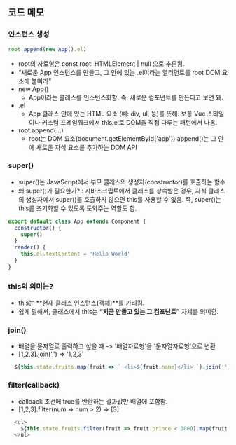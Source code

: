 ## 코드 메모

### 인스턴스 생성
```js
root.append(new App().el)
```
- root의 자료형은 const root: HTMLElement | null 으로 추론됨.
- “새로운 App 인스턴스를 만들고, 그 안에 있는 .el이라는 엘리먼트를 root DOM 요소에 붙여라”
- new App()
  - App이라는 클래스를 인스턴스화함. 즉, 새로운 컴포넌트를 만든다고 보면 돼.
- .el
  - App 클래스 안에 있는 HTML 요소 (예: div, ul, 등)를 뜻해. 보통 Vue 스타일이나 커스텀 프레임워크에서 this.el로 DOM을 직접 다루는 패턴에서 나옴.
- root.append(...)
  - root는 DOM 요소(document.getElementById('app')) append()는 그 안에 새로운 자식 요소를 추가하는 DOM API


### super()
- super()는 JavaScript에서 부모 클래스의 생성자(constructor)를 호출하는 함수
- 왜 super()가 필요한가? : 자바스크립트에서 클래스를 상속받은 경우, 자식 클래스의 생성자에서 super()를 호출하지 않으면 this를 사용할 수 없음. 즉, super()는 this를 초기화할 수 있도록 도와주는 역할도 함.
```js
export default class App extends Component {
  constructor() {
    super()
  }
  render() {
    this.el.textContent = 'Hello World'
  }
}
```


### this의 의미는?
- this는 **현재 클래스 인스턴스(객체)**를 가리킴.
- 쉽게 말해서, 클래스에서 this는 __“지금 만들고 있는 그 컴포넌트”__ 자체를 의미함.


### join()
- 배열을 문자열로 출력하고 싶을 때  -> '배열자료형'을 '문자열자료형'으로 변환
- [1,2,3].join(',') => '1,2,3'
```js
  ${this.state.fruits.map(fruit => ` <li>${fruit.name}</li> `).join('')}
```


### filter(callback)
- callback 조건에 true를 반환하는 결과값만 배열에 포함함.
- [1,2,3].filter(num => num > 2) => [3]
```js
  <ul>
    ${this.state.fruits.filter(fruit => fruit.prince < 3000).map(fruit => ` <li>${fruit.name}</li> `).join('')}
  </ul>

```
